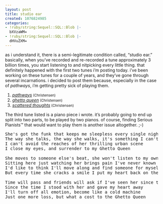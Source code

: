 ```yaml
---
layout: post
title: studio ear
created: 1076824985
categories:
- !ruby/string:Sequel::SQL::Blob |-
  bXVzaWM=
- !ruby/string:Sequel::SQL::Blob |-
  dHVuZXM=
---
```

<p>as i understand it, there is a semi-legitimate condition called, &#8220;studio ear.&#8221; basically, when you&#8217;ve recorded and re-recorded a tune approximately 3 billion times, you start listening to and nitpicking every little thing. that definitely happened with the first two tunes i&#8217;m posting today. i&#8217;ve been working on these tunes for a couple of years, and they&#8217;ve gone through several incarnations. i decided to post them because, especially in the case of <i>pathways</i>, i&#8217;m getting pretty sick of playing them.</p>

<OL>
<li><A href="http://bubblehouse.org/cgi-bin/download.cgi/pathways.mp3"><i>pathways</i></A><small> (Christensen)</small></li>
<li><A href="http://bubblehouse.org/cgi-bin/download.cgi/ghettoqueen.mp3"><i>ghetto queen</i></A><small> (Christensen)</small></li>
<li><A href="http://bubblehouse.org/cgi-bin/download.cgi/ScatteredThoughts.mp3"><i>scattered thoughts</i></A><small> (Christensen)</small></li>
</OL>

<p>The third tune listed is a piano piece i wrote. it&#8217;s probably going to end up split into two parts, to be played by two pianos. of course, finding <span style="text-transform: none">Serious Pianists&trade;</span> that would want to play them is another issue altogether. ;-)</p>

<pre>
She's got the funk that keeps me sleepless every single night
The way she talks, the way she walks, it's something I can't fight
I can't avoid the reaches of her thrilling urban scene
I close my eyes, and surrender to my Ghetto Queen

She moves to someone else's beat, she won't listen to my own
Sitting here just watching her brings pain I've never known
I'd like to think I'll move along and find someone for myself
But every time she cracks a smile I put my heart back on the shelf

Time will pass and friends will ask if I've seen her since that day
Since the time I stood with her and gave my heart away
I'll turn off all emotion, become like a cold machine
Just one more loss, but what a cost to the Ghetto Queen
</pre>

